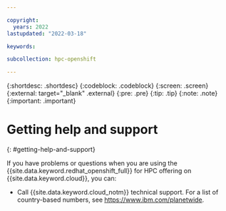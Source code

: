 ```yaml
---

copyright:
  years: 2022
lastupdated: "2022-03-18"

keywords: 

subcollection: hpc-openshift

---
```


{:shortdesc: .shortdesc}
{:codeblock: .codeblock}
{:screen: .screen}
{:external: target="_blank" .external}
{:pre: .pre}
{:tip: .tip}
{:note: .note}
{:important: .important}

# Getting help and support
{: #getting-help-and-support}

If you have problems or questions when you are using the {{site.data.keyword.redhat_openshift_full}} for HPC offering on {{site.data.keyword.cloud}}, you can:

* Call {{site.data.keyword.cloud_notm}} technical support. For a list of country-based numbers, see https://www.ibm.com/planetwide.
